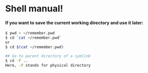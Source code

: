 # Shell manual!
#### If you want to save the current working directory and use it later:
```sh
$ pwd > ~/remember.pwd
$ cd `cat ~/remember.pwd`
or
$ cd $(cat ~/remember.pwd)

## Go to parent directory of a symlink
$ cd -P .. 
Here, -P stands for physical directory

